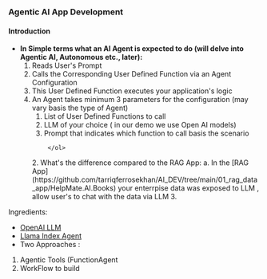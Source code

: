 ### Agentic AI App Development
#### Introduction
<ul>
<li><b>In Simple terms what an AI Agent is expected to do (will delve into Agentic AI, Autonomous etc., later):</b>
  <ol>
   <li>Reads User's Prompt</li>
   <li>Calls the Corresponding User Defined Function via an Agent Configuration</li>
   <li>This User Defined Function executes your application's logic</li>
   <li>An Agent takes minimum 3 parameters for the configuration (may vary basis the type of Agent)
     <ol>
       <li>List of User Defined Functions to call</li>
       <li>LLM of your choice ( in our demo we use Open AI models)</li>
       <li>Prompt that indicates which function to call basis the scenario</li>
       
       
     </ol>
   </li>
    
  </ol>
   2. What's the difference compared to the RAG App:
   a. In the [RAG App](https://github.com/tarriqferrosekhan/AI_DEV/tree/main/01_rag_data_app/HelpMate.AI.Books) your enterrpise data was exposed to LLM , allow user's to chat with the data via LLM
3.  
</ul>

Ingredients: 
- [OpenAI LLM](https://platform.openai.com/docs/models)
- [Llama Index Agent](https://docs.llamaindex.ai/en/stable/understanding/agent/)
- Two Approaches :
1. Agentic Tools (FunctionAgent
2. WorkFlow to build 
